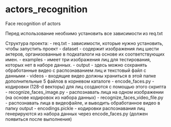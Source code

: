 # actors_recognition
Face recognition of actors

Перед использование необхимо установить все зависимости из req.txt

Структура проекта:
    - req.txt - зависимости, которые нужно установить, чтобы запустить проект
    - dataset - содержит изображения лиц шести актеров, организованные в подкаталоги на основе их соответствующих имен.
    - examples - имеет три изображения лиц для тестирования, которых нет в наборе данных.
    - output - здесь можно сохранять обработанные видео с распознаванием лиц и текстовый файл с данными
    - videos - входящие видео должны храниться в этой папке
    дополнительные 5 файлов в корневом каталоге
    - encode_faces.py - кодировки (128-d векторы) для лиц создаются с помощью этого скрипта
    - recognize_faces_image.py - распознавать лица на одном изображении (на основе кодировок из набора данных)
    - recognize_faces_video_file.py -  распознавать лица в видеофайле, и выводить обработанное видео в папку output
    - encodings.pickle - кодировки распознавания лиц генерируются из набора данных через encode_faces.py (должен появиться после выполнения)
 
